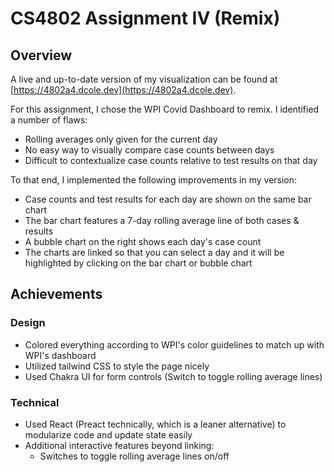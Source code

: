 # CS4802 Assignment IV (Remix)

## Overview

A live and up-to-date version of my visualization can be found at [https://4802a4.dcole.dev](https://4802a4.dcole.dev).

For this assignment, I chose the WPI Covid Dashboard to remix. I identified a number of flaws:
* Rolling averages only given for the current day
* No easy way to visually compare case counts between days
* Difficult to contextualize case counts relative to test results on that day

To that end, I implemented the following improvements in my version:
* Case counts and test results for each day are shown on the same bar chart
* The bar chart features a 7-day rolling average line of both cases & results
* A bubble chart on the right shows each day's case count
* The charts are linked so that you can select a day and it will be highlighted by clicking on the bar chart or bubble chart

## Achievements

### Design
* Colored everything according to WPI's color guidelines to match up with WPI's dashboard
* Utilized tailwind CSS to style the page nicely
* Used Chakra UI for form controls (Switch to toggle rolling average lines)

### Technical
* Used React (Preact technically, which is a leaner alternative) to modularize code and update state easily
* Additional interactive features beyond linking:
    - Switches to toggle rolling average lines on/off

